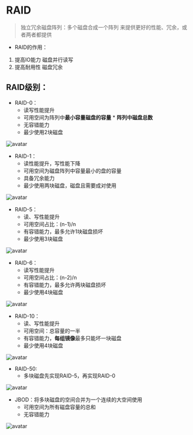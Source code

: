 # RAID
>独立冗余磁盘阵列：多个磁盘合成一个阵列 来提供更好的性能、冗余，或者两者都提供
+ RAID的作用：
1. 提高IO能力
    磁盘并行读写
2. 提高耐用性
    磁盘冗余
## RAID级别：
+ RAID-0：
    + 读写性能提升
    + 可用空间为阵列中**最小容量磁盘的容量** \* **阵列中磁盘总数**
    + 无容错能力
    + 最少使用2块磁盘
    
![avatar](https://github.com/aNswerO/test/blob/master/4th-week/pics/RAID-0.png)
+ RAID-1：
    + 读性能提升，写性能下降
    + 可用空间为磁盘阵列中容量最小的盘的容量
    + 具备冗余能力
    + 最少使用两块磁盘，磁盘且需要成对使用

![avatar](https://github.com/aNswerO/test/blob/master/4th-week/pics/RAID-1.png)
+ RAID-5：
    + 读、写性能提升
    + 可用空间占比：(n-1)/n
    + 有容错能力，最多允许1块磁盘损坏
    + 最少使用3块磁盘

![avatar](https://github.com/aNswerO/test/blob/master/4th-week/pics/RAID-5.png)
+ RAID-6：
    + 读写性能提升
    + 可用空间占比：(n-2)/n
    + 有容错能力，最多允许两块磁盘损坏
    + 最少使用4块磁盘

![avatar](https://github.com/aNswerO/test/blob/master/4th-week/pics/RAID-6.png)
+ RAID-10：
    + 读、写性能提升
    + 可用空间：总容量的一半
    + 有容错能力，**每组镜像**最多只能坏一块磁盘
    + 最少使用4块磁盘

![avatar](https://github.com/aNswerO/test/blob/master/4th-week/pics/RAID-10.png)
+ RAID-50:
    + 多块磁盘先实现RAID-5，再实现RAID-0

![avatar](https://github.com/aNswerO/test/blob/master/4th-week/pics/RAID-50.png)
+ JBOD：将多块磁盘的空间合并为一个连续的大空间使用
    +  可用空间为所有磁盘容量的总和
    + 无容错能力

![avatar](https://github.com/aNswerO/test/blob/master/4th-week/pics/JBOD.png)
